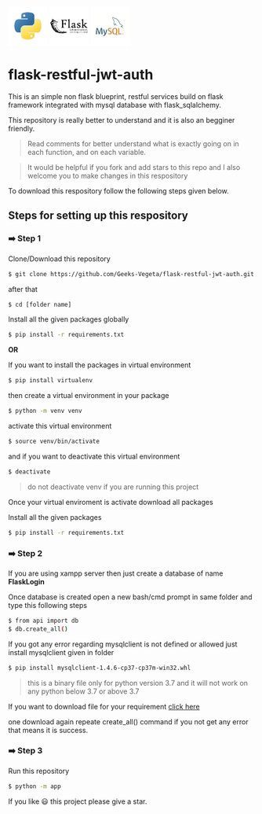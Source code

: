 <code><img height="80" src="https://raw.githubusercontent.com/github/explore/80688e429a7d4ef2fca1e82350fe8e3517d3494d/topics/python/python.png"></code> <code><img height="80" src="https://raw.githubusercontent.com/github/explore/80688e429a7d4ef2fca1e82350fe8e3517d3494d/topics/flask/flask.png"></code> <code><img height="80" src="https://raw.githubusercontent.com/github/explore/80688e429a7d4ef2fca1e82350fe8e3517d3494d/topics/mysql/mysql.png"></code>

# flask-restful-jwt-auth

This is an simple non flask blueprint, restful services build on flask framework integrated with mysql database with flask_sqlalchemy.

This repository is really better to understand and it is also an begginer friendly.

> Read comments for better understand what is exactly going on in each function, and on each variable.

> It would be helpful if you fork and add stars to this repo and I also welcome you to make changes in this respository


To download this respository follow the following steps given below.


## Steps for setting up this respository


### ➡️ Step 1

Clone/Download this repository 

```bash
$ git clone https://github.com/Geeks-Vegeta/flask-restful-jwt-auth.git

```

after that 

```bash
$ cd [folder name]

```

Install all the given packages globally
```bash
$ pip install -r requirements.txt

```
**OR**

If you want to install the packages in virtual environment
```bash
$ pip install virtualenv

```

then create a virtual  environment in your package
```bash
$ python -m venv venv

```

activate this virtual environment
```bash
$ source venv/bin/activate

```

and if you want to deactivate this virtual environment
```bash
$ deactivate

```

> do not deactivate venv if you are running this project

Once your virtual enviroment is activate download all packages

Install all the given packages 
```bash
$ pip install -r requirements.txt

```

### ➡️ Step 2

If you are using xampp server then just create a database of name **FlaskLogin**

Once database is created open a new bash/cmd prompt in same folder and type this following steps

```bash
$ from api import db
$ db.create_all()

```

If you got any error regarding mysqlclient is not defined or allowed just install mysqlclient given in folder

```bash
$ pip install mysqlclient-1.4.6-cp37-cp37m-win32.whl
```

> this is a binary file only for python version 3.7 and it will not work on any python below 3.7 or above 3.7

If you want to download file for your requirement [click here](https://www.lfd.uci.edu/~gohlke/pythonlibs/)

one download again repeate create_all() command
if you not get any error that means it is success.


### ➡️ Step 3 

Run this repository

```bash
$ python -m app

```

If you like 😃 this project please give a star.
